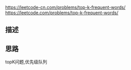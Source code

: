 <https://leetcode-cn.com/problems/top-k-frequent-words/>
<https://leetcode.com/problems/top-k-frequent-words/>

## 描述



## 思路
topK问题,优先级队列
